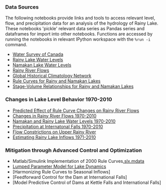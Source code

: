 ### Data Sources ###

The following notebooks provide links and tools to access relevant level, flow, and precipitation data for an analysis of the hydrology of Rainy Lake. These notebooks 'pickle' relevant data series as Pandas series and dataframes for import into other notebooks. Functions are accessed by running the notebooks in relevant IPython workspace with the `%run -i` command.

* [Water Survey of Canada](http://nbviewer.ipython.org/github/jckantor/Rainy-Lake-Hydrology/blob/master/Water_Survey_of_Canada.ipynb)
* [Rainy Lake Water Levels](http://nbviewer.ipython.org/github/jckantor/Rainy-Lake-Hydrology/blob/master/Rainy_Lake_Water_Levels.ipynb)
* [Namakan Lake Water Levels](http://nbviewer.ipython.org/github/jckantor/Rainy-Lake-Hydrology/blob/master/Namakan_Lake_Water_Levels.ipynb)
* [Rainy River Flows](http://nbviewer.ipython.org/github/jckantor/Rainy-Lake-Hydrology/blob/master/Rainy_River_Flows.ipynb)
* [Global Historical Climatology Network](http://nbviewer.ipython.org/github/jckantor/Rainy-Lake-Hydrology/blob/master/Global_Historical_Climatology_Network.ipynb)
* [Rule Curves for Rainy and Namakan Lakes](http://nbviewer.ipython.org/github/jckantor/Rainy-Lake-Hydrology/blob/master/Rule_Curves_for_Rainy_and_Namakan_Lakes.ipynb)
* [Stage-Volume Relationships for Rainy and Namakan Lakes](http://nbviewer.ipython.org/github/jckantor/Rainy-Lake-Hydrology/blob/master/Stage-Volume_Relationships.ipynb)

### Changes in Lake Level Behavior 1970-2010 ###

* [Predicted Effect of Rule Curve Changes on Rainy River Flows](http://nbviewer.ipython.org/github/jckantor/Rainy-Lake-Hydrology/blob/master/Predicted_Effect_of_Rule_Curve_Changes_on_Rainy_River_Flows.ipynb)
* [Changes in Rainy River Flows 1970-2010](http://nbviewer.ipython.org/github/jckantor/Rainy-Lake-Hydrology/blob/master/Changes_in_Rainy_River_Flows_1970-2010.ipynb)
* [Namakan and Rainy Lake Water Levels 1970-2010](http://nbviewer.ipython.org/github/jckantor/Rainy-Lake-Hydrology/blob/master/Namakan_and_Rainy_Lake_Water_Levels_1970-2010.ipynb)
* [Precipitation at Internatonal Falls 1970-2010](http://nbviewer.ipython.org/github/jckantor/Rainy-Lake-Hydrology/blob/master/Precipitation_at_International_Falls_1970-2010.ipynb)
* [Flow Constrictions on Upper Rainy River](http://nbviewer.ipython.org/github/jckantor/Rainy-Lake-Hydrology/blob/master/Flow_Constrictions_on_Upper_Rainy_River.ipynb)
* [Estimating Rainy Lake Inflows 1971-2010](http://nbviewer.ipython.org/github/jckantor/Rainy-Lake-Hydrology/blob/master/Estimating_Rainy_Lake_Inflows_1971-2010.ipynb)

### Mitigation through Advanced Control and Optimization ###

* Matlab/Simulink Implementation of 2000 Rule Curves[.slx](https://github.com/jckantor/Rainy-Lake-Hydrology/blob/master/Rainy_Lake_Simulation_Model.slx)[.m](https://github.com/jckantor/Rainy-Lake-Hydrology/blob/master/Rainy_Lake_Simulation_Model_Script.m)[data]()
* [Lumped Parameter Model for Lake Dynamics](http://nbviewer.ipython.org/github/jckantor/Rainy-Lake-Hydrology/blob/master/Lumped_Parameter_Model_for_Lake_Dynamics.ipynb)
* [Harmonizing Rule Curves to Seasonal Inflows]
* [Feedforward Control for the Dam at International Falls]
* [Model Predictive Control of Dams at Kettle Falls and International Falls]


